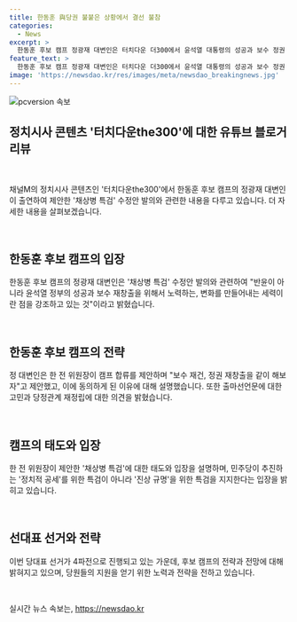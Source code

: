 ```yaml
---
title: 한동훈 與당권 불붙은 상황에서 결선 불참
categories:
  - News
excerpt: >
  한동훈 후보 캠프 정광재 대변인은 터치다운 더300에서 윤석열 대통령의 성공과 보수 정권 재창출을 논의하며 윤석열의 당 대표 선거 참여를 지지했다. 그는 한 전 비상대책위원장의 채상병 특검 수정안 발의에 대한 입장을 밝혀 윤석열 정부의 성공과 보수 정권 재건을 위한 노력을 강조했다. 그리고 당 대표 선거에 대한 전망과 선거운동 계획에 대해 설명했다.
feature_text: >
  한동훈 후보 캠프 정광재 대변인은 터치다운 더300에서 윤석열 대통령의 성공과 보수 정권 재창출을 논의하며 윤석열의 당 대표 선거 참여를 지지했다. 그는 한 전 비상대책위원장의 채상병 특검 수정안 발의에 대한 입장을 밝혀 윤석열 정부의 성공과 보수 정권 재건을 위한 노력을 강조했다. 그리고 당 대표 선거에 대한 전망과 선거운동 계획에 대해 설명했다.
image: 'https://newsdao.kr/res/images/meta/newsdao_breakingnews.jpg'
---
```


<p><img src="https://newsdao.kr/res/images/meta/newsdao_breakingnews.jpg" alt="pcversion 속보" /></p>

<h2 data-ke-size="size26">정치시사 콘텐츠 '터치다운the300'에 대한 유튜브 블로거 리뷰</h2>

<p data-ke-size="size16">&nbsp;</p>

<p>채널M의 정치시사 콘텐츠인 '터치다운the300'에서 한동훈 후보 캠프의 정광재 대변인이 출연하여 제안한 '채상병 특검' 수정안 발의와 관련한 내용을 다루고 있습니다. 더 자세한 내용을 살펴보겠습니다.</p>

<p data-ke-size="size16">&nbsp;</p>

<h2 data-ke-size="size24">한동훈 후보 캠프의 입장</h2>

<p data-ke-size="size16">한동훈 후보 캠프의 정광재 대변인은 '채상병 특검' 수정안 발의와 관련하여 "반윤이 아니라 윤석열 정부의 성공과 보수 재창출을 위해서 노력하는, 변화를 만들어내는 세력이란 점을 강조하고 있는 것"이라고 밝혔습니다.</p>

<p data-ke-size="size16">&nbsp;</p>

<h2 data-ke-size="size24">한동훈 후보 캠프의 전략</h2>

<p data-ke-size="size16">정 대변인은 한 전 위원장이 캠프 합류를 제안하며 "보수 재건, 정권 재창출을 같이 해보자"고 제안했고, 이에 동의하게 된 이유에 대해 설명했습니다. 또한 출마선언문에 대한 고민과 당정관계 재정립에 대한 의견을 밝혔습니다.</p>

<p data-ke-size="size16">&nbsp;</p>

<h2 data-ke-size="size24">캠프의 태도와 입장</h2>

<p data-ke-size="size16">한 전 위원장이 제안한 '채상병 특검'에 대한 태도와 입장을 설명하며, 민주당이 추진하는 '정치적 공세'를 위한 특검이 아니라 '진상 규명'을 위한 특검을 지지한다는 입장을 밝히고 있습니다.</p>

<p data-ke-size="size16">&nbsp;</p>

<h2 data-ke-size="size24">선대표 선거와 전략</h2>

<p data-ke-size="size16">이번 당대표 선거가 4파전으로 진행되고 있는 가운데, 후보 캠프의 전략과 전망에 대해 밝혀지고 있으며, 당원들의 지원을 얻기 위한 노력과 전략을 전하고 있습니다.</p>

<p data-ke-size="size16">&nbsp;</p>
실시간 뉴스 속보는, <a href="https://newsdao.kr" rel="dofollow">https://newsdao.kr</a>


